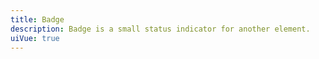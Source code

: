 ```yaml
---
title: Badge
description: Badge is a small status indicator for another element.
uiVue: true
---
```


<code-editor resource-folder="badge" resource-name="standard" class="mb-lg"></code-editor>
<code-editor resource-folder="badge" resource-name="small" class="mb-lg"></code-editor>
<code-editor resource-folder="badge" resource-name="rounded"></code-editor>
